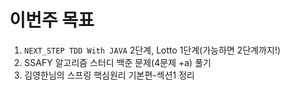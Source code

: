 # 이번주 목표       
1. `NEXT_STEP TDD With JAVA` 2단계, Lotto 1단계(가능하면 2단계까지!)        
2. SSAFY 알고리즘 스터디 백준 문제(4문제 +a) 풀기       
3. 김영한님의 스프링 핵심원리 기본편-섹션1 정리        
